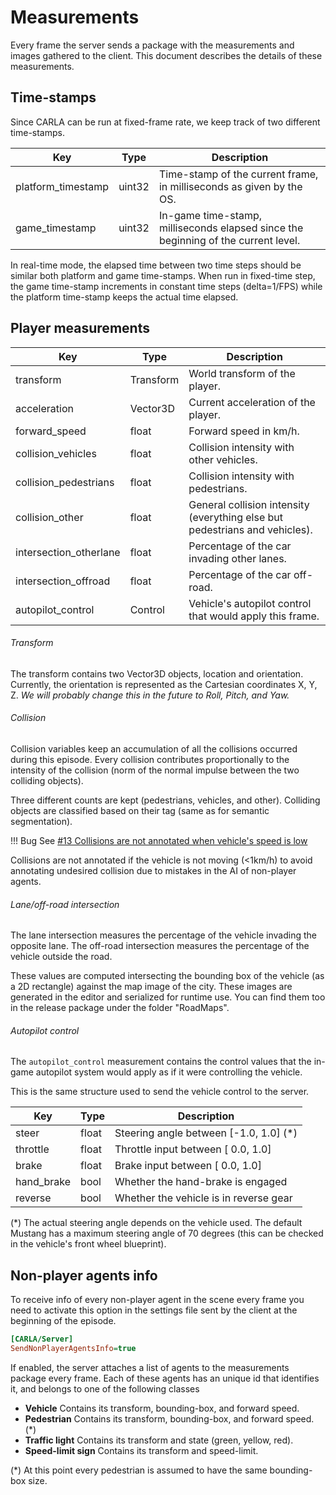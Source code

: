 Measurements
============

Every frame the server sends a package with the measurements and images gathered
to the client. This document describes the details of these measurements.

Time-stamps
-----------

Since CARLA can be run at fixed-frame rate, we keep track of two different
time-stamps.

Key                        | Type      | Description
-------------------------- | --------- | ------------
platform_timestamp         | uint32    | Time-stamp of the current frame, in milliseconds as given by the OS.
game_timestamp             | uint32    | In-game time-stamp, milliseconds elapsed since the beginning of the current level.

In real-time mode, the elapsed time between two time steps should be similar
both platform and game time-stamps. When run in fixed-time step, the game
time-stamp increments in constant time steps (delta=1/FPS) while the platform
time-stamp keeps the actual time elapsed.

Player measurements
-------------------

Key                        | Type      | Description
-------------------------- | --------- | ------------
transform                  | Transform | World transform of the player.
acceleration               | Vector3D  | Current acceleration of the player.
forward_speed              | float     | Forward speed in km/h.
collision_vehicles         | float     | Collision intensity with other vehicles.
collision_pedestrians      | float     | Collision intensity with pedestrians.
collision_other            | float     | General collision intensity (everything else but pedestrians and vehicles).
intersection_otherlane     | float     | Percentage of the car invading other lanes.
intersection_offroad       | float     | Percentage of the car off-road.
autopilot_control          | Control   | Vehicle's autopilot control that would apply this frame.

###### Transform

The transform contains two Vector3D objects, location and orientation.
Currently, the orientation is represented as the Cartesian coordinates X, Y, Z.
_We will probably change this in the future to Roll, Pitch, and Yaw._

###### Collision

Collision variables keep an accumulation of all the collisions occurred during
this episode. Every collision contributes proportionally to the intensity of the
collision (norm of the normal impulse between the two colliding objects).

Three different counts are kept (pedestrians, vehicles, and other). Colliding
objects are classified based on their tag (same as for semantic segmentation).

!!! Bug
    See [#13 Collisions are not annotated when vehicle's speed is low](https://github.com/carla-simulator/carla/issues/13)

Collisions are not annotated if the vehicle is not moving (<1km/h) to avoid
annotating undesired collision due to mistakes in the AI of non-player agents.

###### Lane/off-road intersection

The lane intersection measures the percentage of the vehicle invading the
opposite lane. The off-road intersection measures the percentage of the vehicle
outside the road.

These values are computed intersecting the bounding box of the vehicle (as a 2D
rectangle) against the map image of the city. These images are generated in the
editor and serialized for runtime use. You can find them too in the release
package under the folder "RoadMaps".

###### Autopilot control

The `autopilot_control` measurement contains the control values that the in-game
autopilot system would apply as if it were controlling the vehicle.

This is the same structure used to send the vehicle control to the server.

Key                        | Type      | Description
-------------------------- | --------- | ------------
steer                      | float     | Steering angle between [-1.0, 1.0] (*)
throttle                   | float     | Throttle input between [ 0.0, 1.0]
brake                      | float     | Brake input between [ 0.0, 1.0]
hand_brake                 | bool      | Whether the hand-brake is engaged
reverse                    | bool      | Whether the vehicle is in reverse gear

(*) The actual steering angle depends on the vehicle used. The default Mustang
has a maximum steering angle of 70 degrees (this can be checked in the vehicle's
front wheel blueprint).

Non-player agents info
----------------------

To receive info of every non-player agent in the scene every frame you need to
activate this option in the settings file sent by the client at the beginning of
the episode.

```ini
[CARLA/Server]
SendNonPlayerAgentsInfo=true
```

If enabled, the server attaches a list of agents to the measurements package
every frame. Each of these agents has an unique id that identifies it, and
belongs to one of the following classes

  * **Vehicle** Contains its transform, bounding-box, and forward speed.
  * **Pedestrian** Contains its transform, bounding-box, and forward speed. (*)
  * **Traffic light** Contains its transform and state (green, yellow, red).
  * **Speed-limit sign** Contains its transform and speed-limit.

(*) At this point every pedestrian is assumed to have the same bounding-box
size.

